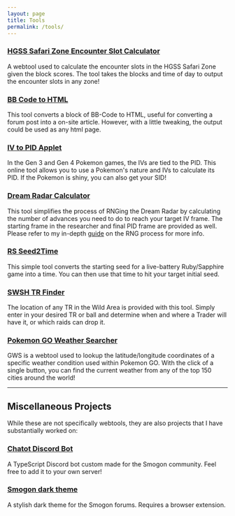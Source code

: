 ```yaml
---
layout: page
title: Tools
permalink: /tools/
---
```


### [HGSS Safari Zone Encounter Slot Calculator](/tools/safari-zone-calc/index.html)

A webtool used to calculate the encounter slots in the HGSS Safari Zone given the block scores. The tool takes the blocks and time of day to output the encounter slots in any zone!

### [BB Code to HTML](/tools/bb-to-html/index.html)

This tool converts a block of BB-Code to HTML, useful for converting a forum post into a on-site article. However, with a little tweaking, the output could be used as any html page.

### [IV to PID Applet](/tools/iv-to-pid/index.html)

In the Gen 3 and Gen 4 Pokemon games, the IVs are tied to the PID. This online tool allows you to use a Pokemon's nature and IVs to calculate its PID. If the Pokemon is shiny, you can also get your SID!

### [Dream Radar Calculator](/tools/dream-radar/index.html)

This tool simplifies the process of RNGing the Dream Radar by calculating the number of advances you need to do to reach your target IV frame. The starting frame in the researcher and final PID frame are provided as well. Please refer to my in-depth [guide](https://www.smogon.com/ingame/rng/bw_rng_part8) on the RNG process for more info.

### [RS Seed2Time](/tools/seed2time/index.html)

This simple tool converts the starting seed for a live-battery Ruby/Sapphire game into a time. You can then use that time to hit your target initial seed.

### [SWSH TR Finder](/tools/tr-finder/index.html)

The location of any TR in the Wild Area is provided with this tool. Simply enter in your desired TR or ball and determine when and where a Trader will have it, or which raids can drop it.

### [Pokemon GO Weather Searcher](/tools/go-weather/index.html)

GWS is a webtool used to lookup the latitude/longitude coordinates of a specific weather condition used within Pokemon GO. With the click of a single button, you can find the current weather from any of the top 150 cities around the world!

---

## Miscellaneous Projects

While these are not specifically webtools, they are also projects that I have substantially worked on:

### [Chatot Discord Bot](https://github.com/shinyfinder/chatot-smogon)

A TypeScript Discord bot custom made for the Smogon community. Feel free to add it to your own server!

### [Smogon dark theme](https://www.smogon.com/forums/threads/smogon-noir-a-complete-dark-theme-for-smogon.3626417/)

A stylish dark theme for the Smogon forums. Requires a browser extension.



